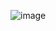 ![image](https://github.com/Ahmld3lmallah/Ahmld3lmallah/assets/147676355/c19eb583-526b-49b8-b087-a7993111b96f)
